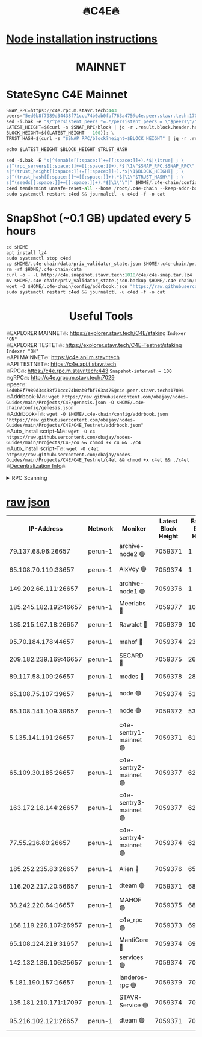<h1 align="center"> 🔥C4E🔥</h1>

[Node installation instructions](https://github.com/obajay/nodes-Guides/tree/main/Projects/C4E)
=

<h1 align="center"> MAINNET</h1>

# StateSync C4E Mainnet
```python
SNAP_RPC=https://c4e.rpc.m.stavr.tech:443
peers="5ed0b8f7989d34438f71ccc74b0ab0fbf763a475@c4e.peer.stavr.tech:17096"
sed -i.bak -e "s/^persistent_peers *=.*/persistent_peers = \"$peers\"/" $HOME/.c4e-chain/config/config.toml
LATEST_HEIGHT=$(curl -s $SNAP_RPC/block | jq -r .result.block.header.height); \
BLOCK_HEIGHT=$((LATEST_HEIGHT - 100)); \
TRUST_HASH=$(curl -s "$SNAP_RPC/block?height=$BLOCK_HEIGHT" | jq -r .result.block_id.hash)

echo $LATEST_HEIGHT $BLOCK_HEIGHT $TRUST_HASH

sed -i.bak -E "s|^(enable[[:space:]]+=[[:space:]]+).*$|\1true| ; \
s|^(rpc_servers[[:space:]]+=[[:space:]]+).*$|\1\"$SNAP_RPC,$SNAP_RPC\"| ; \
s|^(trust_height[[:space:]]+=[[:space:]]+).*$|\1$BLOCK_HEIGHT| ; \
s|^(trust_hash[[:space:]]+=[[:space:]]+).*$|\1\"$TRUST_HASH\"| ; \
s|^(seeds[[:space:]]+=[[:space:]]+).*$|\1\"\"|" $HOME/.c4e-chain/config/config.toml
c4ed tendermint unsafe-reset-all --home /root/.c4e-chain --keep-addr-book
sudo systemctl restart c4ed && journalctl -u c4ed -f -o cat
```
# SnapShot (~0.1 GB) updated every 5 hours
```python
cd $HOME
apt install lz4
sudo systemctl stop c4ed
cp $HOME/.c4e-chain/data/priv_validator_state.json $HOME/.c4e-chain/priv_validator_state.json.backup
rm -rf $HOME/.c4e-chain/data
curl -o - -L http://c4e.snapshot.stavr.tech:1018/c4e/c4e-snap.tar.lz4 | lz4 -c -d - | tar -x -C $HOME/.c4e-chain --strip-components 2
mv $HOME/.c4e-chain/priv_validator_state.json.backup $HOME/.c4e-chain/data/priv_validator_state.json
wget -O $HOME/.c4e-chain/config/addrbook.json "https://raw.githubusercontent.com/obajay/nodes-Guides/main/Projects/C4E/addrbook.json"
sudo systemctl restart c4ed && journalctl -u c4ed -f -o cat
```
 <h1 align="center"> Useful Tools</h1>

🔥EXPLORER MAINNET🔥:  https://explorer.stavr.tech/C4E/staking            `Indexer "ON"` \
🔥EXPLORER TESTET🔥:   https://explorer.stavr.tech/C4E-Testnet/staking     `Indexer "ON"` \
🔥API MAINNET🔥:       https://c4e.api.m.stavr.tech \
🔥API TESTNET🔥:       https://c4e.api.t.stavr.tech \
🔥RPC🔥:               https://c4e.rpc.m.stavr.tech:443                  `Snapshot-interval = 100` \
🔥gRPC🔥:              http://c4e.grpc.m.stavr.tech:7029 \
🔥peer🔥:              `5ed0b8f7989d34438f71ccc74b0ab0fbf763a475@c4e.peer.stavr.tech:17096` \
🔥Addrbook-M🔥:    ```wget https://raw.githubusercontent.com/obajay/nodes-Guides/main/Projects/C4E/genesis.json -O $HOME/.c4e-chain/config/genesis.json``` \
🔥Addrbook-T🔥:    ```wget -O $HOME/.c4e-chain/config/addrbook.json "https://raw.githubusercontent.com/obajay/nodes-Guides/main/Projects/C4E/C4E_Testnet/addrbook.json"``` \
🔥Auto_install script-M🔥: ```wget -O c4 https://raw.githubusercontent.com/obajay/nodes-Guides/main/Projects/C4E/c4 && chmod +x c4 && ./c4``` \
🔥Auto_install script-T🔥: ```wget -O c4et https://raw.githubusercontent.com/obajay/nodes-Guides/main/Projects/C4E/C4E_Testnet/c4et && chmod +x c4et && ./c4et``` \
🔥[Decentralization Info](https://github.com/obajay/StateSync-snapshots/tree/main/Projects/C4E/Decentralization)🔥




<details>
<summary>RPC Scanning</summary>

<h2 align="center"> We scan nodes in real time every 4 hours. And we provide the final result of RPC endpoints.
We cannot influence the operation of these nodes in any way. </h2>


```python
If Voting Power is higher than 0 --> then the Node is a validator of the network and may be subject to attack and be a potential threat to the chain.
```
```python
We marked such validators with a red symbol
```

</details>

[raw json](https://rpc-check.c4e.stavr.tech/c4e/rpc-c4e-result.json)
=



<table><tr><th>IP-Address</th><th>Network</th><th>Moniker</th><th>Latest Block Height</th><th>Earliest Block Height</th><th>Catching Up</th><th>Tx Index</th><th>Voting Power</th><th>Scan Time</th></tr><tr><td>79.137.68.96:26657</td><td>perun-1</td><td>archive-node2 🟢</td><td>7059371</td><td>1</td><td>False</td><td>on</td><td>0</td><td>2024-02-06T15:41:15.324850139UTC</td></tr><tr><td>65.108.70.119:33657</td><td>perun-1</td><td>AlxVoy 🟢</td><td>7059374</td><td>1</td><td>False</td><td>on</td><td>0</td><td>2024-02-06T15:41:29.796861312UTC</td></tr><tr><td>149.202.66.111:26657</td><td>perun-1</td><td>archive-node1 🟢</td><td>7059376</td><td>1</td><td>False</td><td>on</td><td>0</td><td>2024-02-06T15:41:46.178318157UTC</td></tr><tr><td>185.245.182.192:46657</td><td>perun-1</td><td>Meerlabs 🔴</td><td>7059377</td><td>1051501</td><td>False</td><td>on</td><td>527310</td><td>2024-02-06T15:41:51.352361587UTC</td></tr><tr><td>185.215.167.18:26657</td><td>perun-1</td><td>Rawalot 🔴</td><td>7059379</td><td>1090501</td><td>False</td><td>on</td><td>701423</td><td>2024-02-06T15:42:03.391322138UTC</td></tr><tr><td>95.70.184.178:44657</td><td>perun-1</td><td>mahof 🔴</td><td>7059374</td><td>2342001</td><td>False</td><td>off</td><td>1865533</td><td>2024-02-06T15:41:29.013042188UTC</td></tr><tr><td>209.182.239.169:46657</td><td>perun-1</td><td>SECARD 🔴</td><td>7059375</td><td>2616101</td><td>False</td><td>off</td><td>1136703</td><td>2024-02-06T15:41:41.424571195UTC</td></tr><tr><td>89.117.58.109:26657</td><td>perun-1</td><td>medes 🔴</td><td>7059378</td><td>2826001</td><td>False</td><td>off</td><td>1484927</td><td>2024-02-06T15:41:58.501713194UTC</td></tr><tr><td>65.108.75.107:39657</td><td>perun-1</td><td>node 🟢</td><td>7059374</td><td>5198801</td><td>False</td><td>on</td><td>0</td><td>2024-02-06T15:41:32.597208443UTC</td></tr><tr><td>65.108.141.109:39657</td><td>perun-1</td><td>node 🟢</td><td>7059372</td><td>5303301</td><td>False</td><td>on</td><td>0</td><td>2024-02-06T15:41:17.720420247UTC</td></tr><tr><td>5.135.141.191:26657</td><td>perun-1</td><td>c4e-sentry1-mainnet 🟢</td><td>7059371</td><td>6198001</td><td>False</td><td>on</td><td>0</td><td>2024-02-06T15:41:14.361570413UTC</td></tr><tr><td>65.109.30.185:26657</td><td>perun-1</td><td>c4e-sentry2-mainnet 🟢</td><td>7059377</td><td>6238301</td><td>False</td><td>on</td><td>0</td><td>2024-02-06T15:41:51.034028127UTC</td></tr><tr><td>163.172.18.144:26657</td><td>perun-1</td><td>c4e-sentry3-mainnet 🟢</td><td>7059377</td><td>6239001</td><td>False</td><td>on</td><td>0</td><td>2024-02-06T15:41:52.033061064UTC</td></tr><tr><td>77.55.216.80:26657</td><td>perun-1</td><td>c4e-sentry4-mainnet 🟢</td><td>7059374</td><td>6241001</td><td>False</td><td>on</td><td>0</td><td>2024-02-06T15:41:29.387506253UTC</td></tr><tr><td>185.252.235.83:26657</td><td>perun-1</td><td>Alien 🔴</td><td>7059376</td><td>6502501</td><td>False</td><td>on</td><td>1136761</td><td>2024-02-06T15:41:46.502665936UTC</td></tr><tr><td>116.202.217.20:56657</td><td>perun-1</td><td>dteam 🟢</td><td>7059371</td><td>6800901</td><td>False</td><td>on</td><td>0</td><td>2024-02-06T15:41:14.625830546UTC</td></tr><tr><td>38.242.220.64:16657</td><td>perun-1</td><td>MAHOF 🟢</td><td>7059375</td><td>6885501</td><td>False</td><td>on</td><td>0</td><td>2024-02-06T15:41:43.838690039UTC</td></tr><tr><td>168.119.226.107:26957</td><td>perun-1</td><td>c4e_rpc 🟢</td><td>7059373</td><td>6959373</td><td>False</td><td>on</td><td>0</td><td>2024-02-06T15:41:22.061206588UTC</td></tr><tr><td>65.108.124.219:31657</td><td>perun-1</td><td>MantiCore 🔴</td><td>7059374</td><td>6959374</td><td>False</td><td>off</td><td>193363</td><td>2024-02-06T15:41:28.581034166UTC</td></tr><tr><td>142.132.136.106:25657</td><td>perun-1</td><td>services 🟢</td><td>7059374</td><td>7012001</td><td>False</td><td>on</td><td>0</td><td>2024-02-06T15:41:32.181517663UTC</td></tr><tr><td>5.181.190.157:16657</td><td>perun-1</td><td>landeros-rpc 🟢</td><td>7059379</td><td>7051501</td><td>False</td><td>on</td><td>0</td><td>2024-02-06T15:42:03.012566393UTC</td></tr><tr><td>135.181.210.171:17097</td><td>perun-1</td><td>STAVR-Service 🟢</td><td>7059374</td><td>7057101</td><td>False</td><td>on</td><td>0</td><td>2024-02-06T15:41:32.969497049UTC</td></tr><tr><td>95.216.102.121:26657</td><td>perun-1</td><td>dteam 🟢</td><td>7059371</td><td>7058001</td><td>False</td><td>on</td><td>0</td><td>2024-02-06T15:41:14.970129410UTC</td></tr></table>
